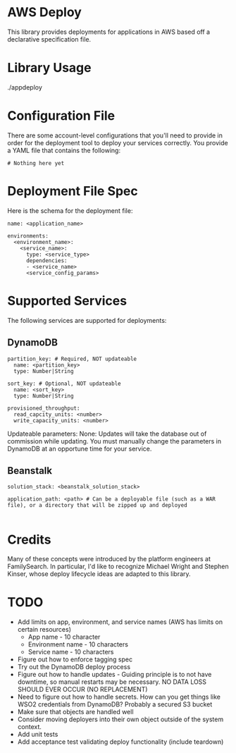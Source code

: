 # AWS Deploy
This library provides deployments for applications in AWS based off a declarative specification file.

# Library Usage
./appdeploy

# Configuration File
There are some account-level configurations that you'll need to provide in order for the deployment tool to
deploy your services correctly. You provide a YAML file that contains the following:
```
# Nothing here yet
```

# Deployment File Spec
Here is the schema for the deployment file:
```
name: <application_name>

environments:
  <environment_name>:
    <service_name>:
      type: <service_type>
      dependencies:
      - <service_name>
      <service_config_params>
```

# Supported Services
The following services are supported for deployments:

## DynamoDB
```
partition_key: # Required, NOT updateable
  name: <partition_key>
  type: Number|String

sort_key: # Optional, NOT updateable
  name: <sort_key> 
  type: Number|String

provisioned_throughput:
  read_capcity_units: <number>
  write_capacity_units: <number>
```

Updateable parameters:
None: Updates will take the database out of commission while updating. You must manually change the parameters in DynamoDB at an opportune time for your service.

## Beanstalk
```
solution_stack: <beanstalk_solution_stack>

application_path: <path> # Can be a deployable file (such as a WAR file), or a directory that will be zipped up and deployed


```

# Credits
Many of these concepts were introduced by the platform engineers at FamilySearch. In particular, I'd like to recognize Michael Wright and Stephen Kinser, whose deploy lifecycle ideas are adapted to this library.

# TODO
* Add limits on app, environment, and service names (AWS has limits on certain resources)
  * App name - 10 character
  * Environment name - 10 characters
  * Service name - 10 characters
* Figure out how to enforce tagging spec
* Try out the DynamoDB deploy process
* Figure out how to handle updates - Guiding principle is to not have downtime, so manual restarts may be necessary. NO DATA LOSS SHOULD EVER OCCUR (NO REPLACEMENT)
* Need to figure out how to handle secrets. How can you get things like WSO2 credentials from DynamoDB? Probably a secured S3 bucket
* Make sure that objects are handled well
* Consider moving deployers into their own object outside of the system context.
* Add unit tests
* Add acceptance test validating deploy functionality (include teardown)